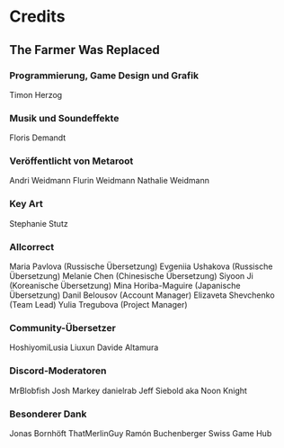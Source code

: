 # Credits

## The Farmer Was Replaced

### Programmierung, Game Design und Grafik
Timon Herzog

### Musik und Soundeffekte
Floris Demandt

### Veröffentlicht von Metaroot
Andri Weidmann
Flurin Weidmann
Nathalie Weidmann

### Key Art
Stephanie Stutz

### Allcorrect
Maria Pavlova (Russische Übersetzung)
Evgeniia Ushakova (Russische Übersetzung)
Melanie Chen (Chinesische Übersetzung)
Siyoon Ji (Koreanische Übersetzung)
Mina Horiba-Maguire (Japanische Übersetzung)
Danil Belousov (Account Manager)
Elizaveta Shevchenko (Team Lead)
Yulia Tregubova (Project Manager)

### Community-Übersetzer
HoshiyomiLusia
Liuxun
Davide Altamura

### Discord-Moderatoren
MrBlobfish
Josh Markey
danielrab
Jeff Siebold aka Noon Knight

### Besonderer Dank
Jonas Bornhöft
ThatMerlinGuy
Ramón Buchenberger
Swiss Game Hub